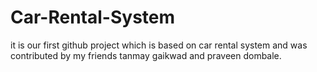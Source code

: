 # Car-Rental-System
it is our first github project which is based on car rental system and was contributed by my friends tanmay gaikwad and praveen dombale.

